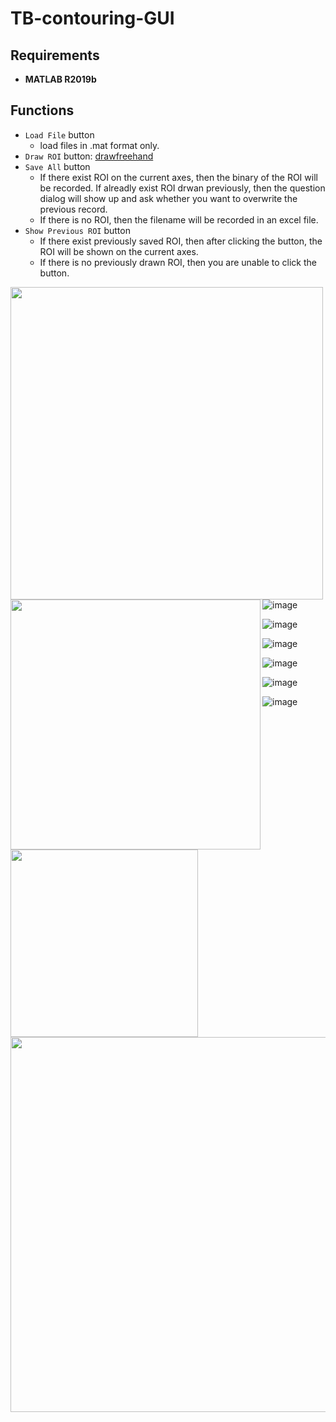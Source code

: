 # TB-contouring-GUI

## Requirements
- **MATLAB R2019b**

## Functions
- `Load File` button
  - load files in .mat format only.
- `Draw ROI` button: [drawfreehand](https://www.mathworks.com/help/images/ref/drawfreehand.html)
- `Save All` button
  -  If there exist ROI on the current axes, then the binary of the ROI will be recorded. If alreadly exist ROI drwan previously, then the question dialog will show up and ask whether you want to overwrite the previous record.
  -  If there is no ROI, then the filename will be recorded in an excel file.
- `Show Previous ROI` button
  - If there exist previously saved ROI, then after clicking the button, the ROI will be shown on the current axes.
  - If there is no previously drawn ROI, then you are unable to click the button.

<img src="https://user-images.githubusercontent.com/39336334/122520150-d6343a80-d045-11eb-9bfc-5e1186881354.png" width=500 align=left>
<img src="https://user-images.githubusercontent.com/39336334/122520349-11cf0480-d046-11eb-88c1-a6219fa7e0a1.png" width=400 align=left>

<img src="https://user-images.githubusercontent.com/39336334/122520511-4347d000-d046-11eb-903f-3ee28a38c170.png" width=300 align=left>
<img src="https://user-images.githubusercontent.com/39336334/122520713-8bff8900-d046-11eb-9ecb-1c80a9cf632b.png" width=600 align=left>





![image](https://user-images.githubusercontent.com/39336334/119602156-26402880-be1d-11eb-9d8a-f739607921ca.png)


![image](https://user-images.githubusercontent.com/39336334/119601984-cf3a5380-be1c-11eb-847b-7b4a6857aa6a.png)

![image](https://user-images.githubusercontent.com/39336334/119601996-d4979e00-be1c-11eb-8e07-b775b7fc67d5.png)


![image](https://user-images.githubusercontent.com/39336334/119601965-ca759f80-be1c-11eb-8531-8b5836f3b08a.png)

![image](https://user-images.githubusercontent.com/39336334/119601946-c3e72800-be1c-11eb-9d39-8cf516761b3c.png)


![image](https://user-images.githubusercontent.com/39336334/119602057-f133d600-be1c-11eb-9ee5-53244666f6d5.png)

